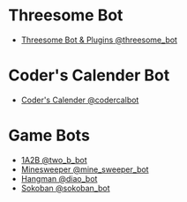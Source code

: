 Threesome Bot
===

* [Threesome Bot & Plugins @threesome_bot](https://t.me/threesome_bot)

Coder's Calender Bot
===

* [Coder's Calender @codercalbot](https://t.me/codercalbot)

Game Bots
===

* [1A2B @two_b_bot](https://t.me/two_b_bot)
* [Minesweeper @mine_sweeper_bot](https://t.me/mine_sweeper_bot)
* [Hangman @diao_bot](https://t.me/diao_bot)
* [Sokoban @sokoban_bot](https://t.me/sokoban_bot)
